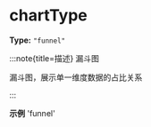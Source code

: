 # chartType

**Type:** `"funnel"`

:::note{title=描述}
漏斗图



漏斗图，展示单一维度数据的占比关系

:::

**示例**
'funnel'



